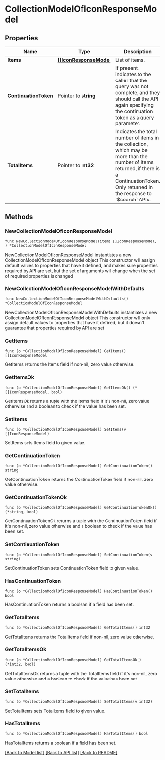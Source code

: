 # CollectionModelOfIconResponseModel

## Properties

Name | Type | Description | Notes
------------ | ------------- | ------------- | -------------
**Items** | [**[]IconResponseModel**](IconResponseModel.md) | List of items. | 
**ContinuationToken** | Pointer to **string** | If present, indicates to the caller that the query was not complete, and they should call the API again specifying the continuation token as a query parameter. | [optional] 
**TotalItems** | Pointer to **int32** | Indicates the total number of items in the collection, which may be more than the number of Items returned, if there is a ContinuationToken.  Only returned in the response to &#x60;$search&#x60; APIs. | [optional] 

## Methods

### NewCollectionModelOfIconResponseModel

`func NewCollectionModelOfIconResponseModel(items []IconResponseModel, ) *CollectionModelOfIconResponseModel`

NewCollectionModelOfIconResponseModel instantiates a new CollectionModelOfIconResponseModel object
This constructor will assign default values to properties that have it defined,
and makes sure properties required by API are set, but the set of arguments
will change when the set of required properties is changed

### NewCollectionModelOfIconResponseModelWithDefaults

`func NewCollectionModelOfIconResponseModelWithDefaults() *CollectionModelOfIconResponseModel`

NewCollectionModelOfIconResponseModelWithDefaults instantiates a new CollectionModelOfIconResponseModel object
This constructor will only assign default values to properties that have it defined,
but it doesn't guarantee that properties required by API are set

### GetItems

`func (o *CollectionModelOfIconResponseModel) GetItems() []IconResponseModel`

GetItems returns the Items field if non-nil, zero value otherwise.

### GetItemsOk

`func (o *CollectionModelOfIconResponseModel) GetItemsOk() (*[]IconResponseModel, bool)`

GetItemsOk returns a tuple with the Items field if it's non-nil, zero value otherwise
and a boolean to check if the value has been set.

### SetItems

`func (o *CollectionModelOfIconResponseModel) SetItems(v []IconResponseModel)`

SetItems sets Items field to given value.


### GetContinuationToken

`func (o *CollectionModelOfIconResponseModel) GetContinuationToken() string`

GetContinuationToken returns the ContinuationToken field if non-nil, zero value otherwise.

### GetContinuationTokenOk

`func (o *CollectionModelOfIconResponseModel) GetContinuationTokenOk() (*string, bool)`

GetContinuationTokenOk returns a tuple with the ContinuationToken field if it's non-nil, zero value otherwise
and a boolean to check if the value has been set.

### SetContinuationToken

`func (o *CollectionModelOfIconResponseModel) SetContinuationToken(v string)`

SetContinuationToken sets ContinuationToken field to given value.

### HasContinuationToken

`func (o *CollectionModelOfIconResponseModel) HasContinuationToken() bool`

HasContinuationToken returns a boolean if a field has been set.

### GetTotalItems

`func (o *CollectionModelOfIconResponseModel) GetTotalItems() int32`

GetTotalItems returns the TotalItems field if non-nil, zero value otherwise.

### GetTotalItemsOk

`func (o *CollectionModelOfIconResponseModel) GetTotalItemsOk() (*int32, bool)`

GetTotalItemsOk returns a tuple with the TotalItems field if it's non-nil, zero value otherwise
and a boolean to check if the value has been set.

### SetTotalItems

`func (o *CollectionModelOfIconResponseModel) SetTotalItems(v int32)`

SetTotalItems sets TotalItems field to given value.

### HasTotalItems

`func (o *CollectionModelOfIconResponseModel) HasTotalItems() bool`

HasTotalItems returns a boolean if a field has been set.


[[Back to Model list]](../README.md#documentation-for-models) [[Back to API list]](../README.md#documentation-for-api-endpoints) [[Back to README]](../README.md)


